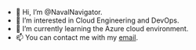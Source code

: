 - 👋 Hi, I’m @NavalNavigator.
- 👀 I’m interested in Cloud Engineering and DevOps.
- 🌱 I’m currently learning the Azure cloud environment.
- 📫 You can contact me with my [email](mailto:eyob.eshetu@nedamcoacademy.org).

